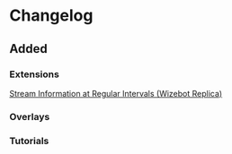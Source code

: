 # Changelog

## Added

### Extensions
[Stream Information at Regular Intervals (Wizebot Replica)](extensions/stream-infos-at-regular-intervals)

### Overlays

### Tutorials
